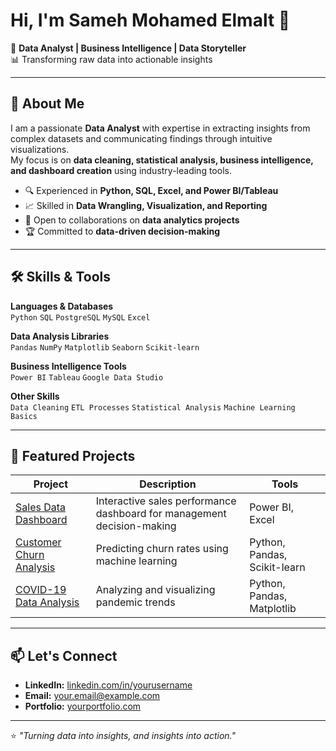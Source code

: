 
# Hi, I'm Sameh Mohamed Elmalt 👋

🎯 **Data Analyst | Business Intelligence | Data Storyteller**  
📊 Transforming raw data into actionable insights  

---

## 🚀 About Me
I am a passionate **Data Analyst** with expertise in extracting insights from complex datasets and communicating findings through intuitive visualizations.  
My focus is on **data cleaning, statistical analysis, business intelligence, and dashboard creation** using industry-leading tools.

- 🔍 Experienced in **Python, SQL, Excel, and Power BI/Tableau**
- 📈 Skilled in **Data Wrangling, Visualization, and Reporting**
- 🤝 Open to collaborations on **data analytics projects**
- 🏆 Committed to **data-driven decision-making**

---

## 🛠️ Skills & Tools
**Languages & Databases**  
`Python` `SQL` `PostgreSQL` `MySQL` `Excel`  

**Data Analysis Libraries**  
`Pandas` `NumPy` `Matplotlib` `Seaborn` `Scikit-learn`  

**Business Intelligence Tools**  
`Power BI` `Tableau` `Google Data Studio`  

**Other Skills**  
`Data Cleaning` `ETL Processes` `Statistical Analysis` `Machine Learning Basics`

---

## 📂 Featured Projects
| Project | Description | Tools |
|---------|-------------|-------|
| [Sales Data Dashboard](https://github.com/username/sales-data-dashboard) | Interactive sales performance dashboard for management decision-making | Power BI, Excel |
| [Customer Churn Analysis](https://github.com/username/customer-churn-analysis) | Predicting churn rates using machine learning | Python, Pandas, Scikit-learn |
| [COVID-19 Data Analysis](https://github.com/username/covid19-data-analysis) | Analyzing and visualizing pandemic trends | Python, Pandas, Matplotlib |

---

## 📫 Let's Connect
- **LinkedIn:** [linkedin.com/in/yourusername](https://linkedin.com/in/yourusername)  
- **Email:** your.email@example.com  
- **Portfolio:** [yourportfolio.com](https://yourportfolio.com)  

---

⭐ _"Turning data into insights, and insights into action."_
